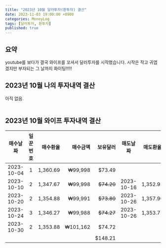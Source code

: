 ```yaml
---
title: "2023년 10월 달러투자(환투자) 결산"
date: 2023-11-03 19:00:00 +0900
categories: MoneyLog
tags: [달러투자, 환투자]
published: true
---
```


## 요약
youtube를 보다가 결국 와이프를 꼬셔서 달러투자를 시작했습니다.
시작은 작고 귀엽겠지만 부자되는 그 날까지 화이팅!!!!!

## 2023년 10월 나의 투자내역 결산
아직 없음.<br><br>

## 2023년 10월 와이프 투자내역 결산<br>

|매수날짜|일꾼번호|매수환율|매수금액|보유달러|매도날짜|매도환율|매도금액|수익금|수익률|
|:--------:|:---:|-------:|-------:|---------:|:--------:|:------:|-------:|-------:|-----:|
|2023-10-04| 1   |1,360.69|₩99,998 |$73.49    |          |        |        |        |      |
|2023-10-10| 2   |1,347.67|₩99,998 |~~$74.20~~|2023-10-16|1,352.91|₩100,385|₩387    |0.387%|
|2023-10-20| 2   |1,354.88|₩99,991 |~~$73.80~~|2023-10-26|1,357.90|₩100,213|₩222    |0.222%|
|2023-10-24| 3   |1,346.27|₩99,988 |~~$74.27~~|2023-10-26|1,353.71|₩100,540|₩552    |0.552%|
|2023-10-30| 2   |1,353.88|₩101,162|$74.72    |          |        |        |        |      |
|          |     |        |        |$148.21   |          |        |        |₩1,161  |      |
